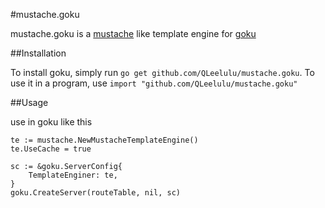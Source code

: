#mustache.goku

mustache.goku is a [mustache](https://github.com/hoisie/mustache) like 
template engine for [goku](https://github.com/QLeelulu/goku)

##Installation

To install goku, simply run `go get github.com/QLeelulu/mustache.goku`. To use it in a program, use `import "github.com/QLeelulu/mustache.goku"`

##Usage

use in goku like this

    te := mustache.NewMustacheTemplateEngine()
    te.UseCache = true

    sc := &goku.ServerConfig{
        TemplateEnginer: te,
    }
    goku.CreateServer(routeTable, nil, sc)

